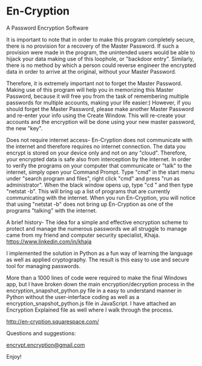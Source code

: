 En-Cryption
===========

A Password Encryption Software

It is important to note that in order to make this program completely secure, there is no provision for a recovery of the Master Password. If such a provision were made in the program, the unintended users would be able to hijack your data making use of this loophole, or "backdoor entry". Similarly, there is no method by which a person could reverse engineer the encrypted data in order to arrive at the original, without your Master Password.

Therefore, it is extremely important not to forget the Master Password. Making use of this program will help you in memorizing this Master Password, because it will free you from the task of remembering multiple passwords for multiple accounts, making your life easier:) However, if you should forget the Master Password, please make another Master Password and re-enter your info using the Create Window. This will re-create your accounts and the encryption will be done using your new master password, the new "key".

Does not require internet access- En-Cryption does not communicate with the internet and therefore requires no internet connection. The data you encrypt is stored on your device only and not on any "cloud". Therefore, your encrypted data is safe also from interception by the internet. In order to verify the programs on your computer that communicate or "talk" to the internet, simply open your Command Prompt. Type "cmd" in the start menu under "search program and files", right click "cmd" and press "run as administrator". When the black window opens up, type "cd \" and then type "netstat -b". This will bring up a list of programs that are currently communicating with the internet. When you run En-Cryption, you will notice that using "netstat -b" does not bring up En-Cryption as one of the programs "talking" with the internet.

A brief history- The idea for a simple and effective encryption scheme to protect and manage the numerous passwords we all struggle to manage came from my friend and computer security specialist, Khaja. https://www.linkedin.com/in/khaja 

I implemented the solution in Python as a fun way of learning the language as well as applied cryptography. The result is this easy to use and secure tool for managing passwords. 

More than a 1000 lines of code were required to make the final Windows app, but I have broken down the main encryption/decryption process in the encryption_snapshot_python.py file in a easy to understand manner in Python without the user-interface coding as well as a encryption_snapshot_python.js file in JavaScript. I have attached an Encryption Explained file as well where I walk through the process.

http://en-cryption.squarespace.com/

Questions and suggestions: 

encrypt.encryption@gmail.com

Enjoy!




